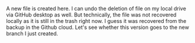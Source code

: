 A new file is created here.
I can undo the deletion of file on my local drive via GitHub desktop as well. But technically, the file was not recovered locally as it is still in the trash right now. I guess it was recovered from the backup in the Github cloud.
Let's see whether this version goes to the new branch I just created.